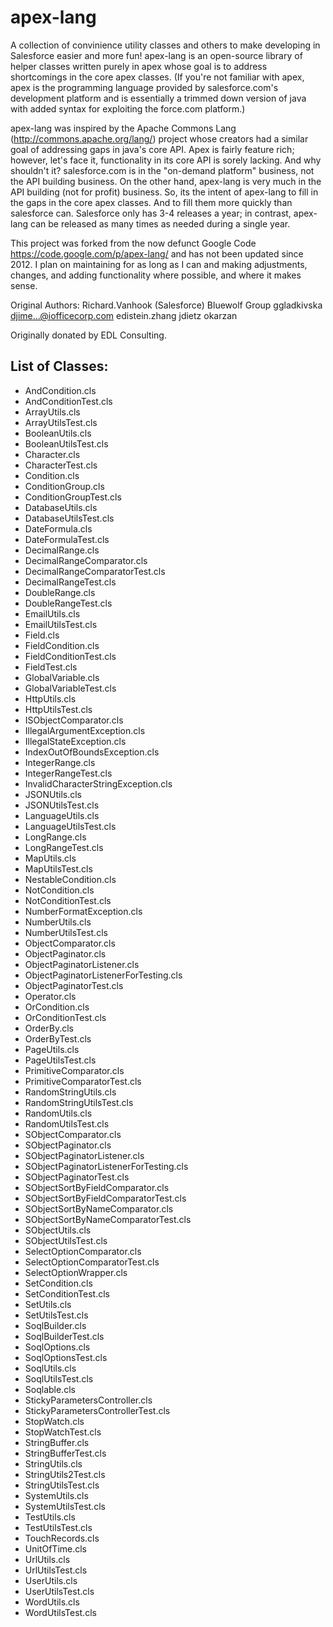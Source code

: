 # apex-lang

A collection of convinience utility classes and others to make developing in Salesforce easier and more fun! apex-lang is an open-source library of helper classes written purely in apex whose goal is to address shortcomings in the core apex classes. (If you're not familiar with apex, apex is the programming language provided by salesforce.com's development platform and is essentially a trimmed down version of java with added syntax for exploiting the force.com platform.)

apex-lang was inspired by the Apache Commons Lang (http://commons.apache.org/lang/) project whose creators had a similar goal of addressing gaps in java's core API. Apex is fairly feature rich; however, let's face it, functionality in its core API is sorely lacking. And why shouldn't it? salesforce.com is in the "on-demand platform" business, not the API building business. On the other hand, apex-lang is very much in the API building (not for profit) business. So, its the intent of apex-lang to fill in the gaps in the core apex classes. And to fill them more quickly than salesforce can. Salesforce only has 3-4 releases a year; in contrast, apex-lang can be released as many times as needed during a single year.

This project was forked from the now defunct Google Code https://code.google.com/p/apex-lang/ and has not been updated since 2012. I plan on maintaining for as long as I can and making adjustments, changes, and adding functionality where possible, and where it makes sense.

Original Authors:
	Richard.Vanhook (Salesforce)
	Bluewolf Group
	ggladkivska
  djime...@iofficecorp.com
  edistein.zhang
  jdietz
  okarzan

Originally donated by EDL Consulting.

List of Classes:
---------------

- AndCondition.cls
- AndConditionTest.cls
- ArrayUtils.cls
- ArrayUtilsTest.cls
- BooleanUtils.cls
- BooleanUtilsTest.cls
- Character.cls
- CharacterTest.cls
- Condition.cls
- ConditionGroup.cls
- ConditionGroupTest.cls
- DatabaseUtils.cls
- DatabaseUtilsTest.cls
- DateFormula.cls
- DateFormulaTest.cls
- DecimalRange.cls
- DecimalRangeComparator.cls
- DecimalRangeComparatorTest.cls
- DecimalRangeTest.cls
- DoubleRange.cls
- DoubleRangeTest.cls
- EmailUtils.cls
- EmailUtilsTest.cls
- Field.cls
- FieldCondition.cls
- FieldConditionTest.cls
- FieldTest.cls
- GlobalVariable.cls
- GlobalVariableTest.cls
- HttpUtils.cls
- HttpUtilsTest.cls
- ISObjectComparator.cls
- IllegalArgumentException.cls
- IllegalStateException.cls
- IndexOutOfBoundsException.cls
- IntegerRange.cls
- IntegerRangeTest.cls
- InvalidCharacterStringException.cls
- JSONUtils.cls
- JSONUtilsTest.cls
- LanguageUtils.cls
- LanguageUtilsTest.cls
- LongRange.cls
- LongRangeTest.cls
- MapUtils.cls
- MapUtilsTest.cls
- NestableCondition.cls
- NotCondition.cls
- NotConditionTest.cls
- NumberFormatException.cls
- NumberUtils.cls
- NumberUtilsTest.cls
- ObjectComparator.cls
- ObjectPaginator.cls
- ObjectPaginatorListener.cls
- ObjectPaginatorListenerForTesting.cls
- ObjectPaginatorTest.cls
- Operator.cls
- OrCondition.cls
- OrConditionTest.cls
- OrderBy.cls
- OrderByTest.cls
- PageUtils.cls
- PageUtilsTest.cls
- PrimitiveComparator.cls
- PrimitiveComparatorTest.cls
- RandomStringUtils.cls
- RandomStringUtilsTest.cls
- RandomUtils.cls
- RandomUtilsTest.cls
- SObjectComparator.cls
- SObjectPaginator.cls
- SObjectPaginatorListener.cls
- SObjectPaginatorListenerForTesting.cls
- SObjectPaginatorTest.cls
- SObjectSortByFieldComparator.cls
- SObjectSortByFieldComparatorTest.cls
- SObjectSortByNameComparator.cls
- SObjectSortByNameComparatorTest.cls
- SObjectUtils.cls
- SObjectUtilsTest.cls
- SelectOptionComparator.cls
- SelectOptionComparatorTest.cls
- SelectOptionWrapper.cls
- SetCondition.cls
- SetConditionTest.cls
- SetUtils.cls
- SetUtilsTest.cls
- SoqlBuilder.cls
- SoqlBuilderTest.cls
- SoqlOptions.cls
- SoqlOptionsTest.cls
- SoqlUtils.cls
- SoqlUtilsTest.cls
- Soqlable.cls
- StickyParametersController.cls
- StickyParametersControllerTest.cls
- StopWatch.cls
- StopWatchTest.cls
- StringBuffer.cls
- StringBufferTest.cls
- StringUtils.cls
- StringUtils2Test.cls
- StringUtilsTest.cls
- SystemUtils.cls
- SystemUtilsTest.cls
- TestUtils.cls
- TestUtilsTest.cls
- TouchRecords.cls
- UnitOfTime.cls
- UrlUtils.cls
- UrlUtilsTest.cls
- UserUtils.cls
- UserUtilsTest.cls
- WordUtils.cls
- WordUtilsTest.cls
